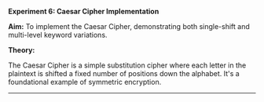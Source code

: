**Experiment 6: Caesar Cipher Implementation**

**Aim:** To implement the Caesar Cipher, demonstrating both single-shift and multi-level keyword variations.

**Theory:**

The Caesar Cipher is a simple substitution cipher where each letter in the plaintext is shifted a fixed number of positions down the alphabet. It's a foundational example of symmetric encryption.

* **